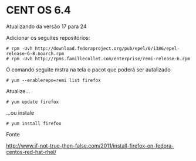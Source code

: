 CENT OS 6.4
===

Atualizando da versão 17 para 24


Adicionar os seguites repositórios:

    # rpm -Uvh http://download.fedoraproject.org/pub/epel/6/i386/epel-release-6-8.noarch.rpm
    # rpm -Uvh http://rpms.famillecollet.com/enterprise/remi-release-6.rpm



O comando seguite mstra na tela o pacot que poderá ser autalizado

    # yum --enablerepo=remi list firefox


Atualize... 

    # yum update firefox

...ou instale

    # yum install firefox


Fonte

http://www.if-not-true-then-false.com/2011/install-firefox-on-fedora-centos-red-hat-rhel/